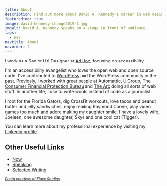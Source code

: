 ```yaml
---
title: About
description: Find out more about David A. Kennedy's career in web design and accessibility.
featuredimg: true
image: david-kennedy-change2019-1.jpg
imgalt: David A. Kennedy speaks on a stage in front of audience.
tags:
  - nav
navtitle: About
navorder: 2
---
```


I work as a Senior UX Designer at [Ad Hoc](https://adhocteam.us/), focusing on accessibility.

I'm an accessibility evangelist who loves the open web and open source code. I've contributed to [WordPress](https://wordpress.org/) and the WordPress community in the past. Previosly, I worked with great people at [Automattic](https://automattic.com/), [U.Group](https://u.group/), The [Consumer Financial Protection Bureau](http://www.consumerfinance.gov/) and [The Arc](http://www.thearc.org/) doing all sorts of web stuff. In another life, I use to write words instead of code as a journalist.

I root for the Florida Gators, dig CrossFit workouts, love tacos and peanut butter and jelly sandwiches, enjoy reading Raymond Carver, play video games too much and adore making my daughter smile. I have a lovely wife, Joeleen, one awesome daughter, Skye and one cool cat (Tigger).

You can learn more about my professional experience by visiting my [Linkedin profile](http://www.linkedin.com/in/davidakennedy)</a>.

## Other Useful Links

- [Now](/now/)
- [Speaking](/speaking/)
- [Selected Writing](/tag/selected-writing/)

<small>[_Photo courtesy of Fluxx Studios_](https://www.flickr.com/gp/fluxxstudios/8a31AC).</small>
